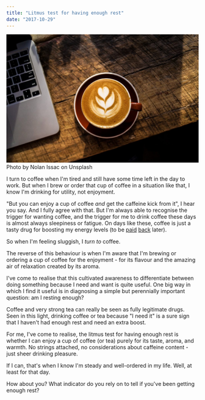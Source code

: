 ```yaml
---
title: "Litmus test for having enough rest"
date: "2017-10-29"
---
```


![laptop and cup of cappuccino on wooden table](images/nolan-issac-38299-1024x683.jpg) Photo by Nolan Issac on Unsplash

I turn to coffee when I'm tired and still have some time left in the day to work. But when I brew or order that cup of coffee in a situation like that, I know I'm drinking for utility, not enjoyment.

"But you can enjoy a cup of coffee _and_ get the caffeine kick from it", I hear you say. And I fully agree with that. But I'm always able to recognise the trigger for wanting coffee, and the trigger for me to drink coffee these days is almost always sleepiness or fatigue. On days like these, coffee is just a tasty drug for boosting my energy levels (to be [paid](https://www.nickang.com/unhealthy-work/) [back](https://www.nickang.com/comparing-mindfulness-caffeine/) later).

So when I'm feeling sluggish, I _turn to_ coffee.

The reverse of this behaviour is when I'm aware that I'm brewing or ordering a cup of coffee for the enjoyment - for its flavour and the amazing air of relaxation created by its aroma.

I've come to realise that this cultivated awareness to differentiate between doing something because I need and want is quite useful. One big way in which I find it useful is in diagnosing a simple but perennially important question: am I resting enough?

Coffee and very strong tea can really be seen as fully legitimate drugs. Seen in this light, drinking coffee or tea because "I need it" is a sure sign that I haven't had enough rest and need an extra boost.

For me, I've come to realise, the litmus test for having enough rest is whether I can enjoy a cup of coffee (or tea) purely for its taste, aroma, and warmth. No strings attached, no considerations about caffeine content - just sheer drinking pleasure.

If I can, that's when I know I'm steady and well-ordered in my life. Well, at least for that day.

How about you? What indicator do you rely on to tell if you've been getting enough rest?
